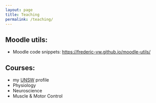 ```yaml
---
layout: page
title: Teaching
permalink: /teaching/
---
```


Moodle utils:
---
- Moodle code snippets: https://frederic-vw.github.io/moodle-utils/

Courses:
---
- my [UNSW](https://medicalsciences.med.unsw.edu.au/people/dr-frederic-von-wegner) profile
- Physiology
- Neuroscience
- Muscle & Motor Control
